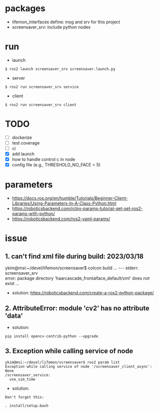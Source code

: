 # packages

- lifemon_interfaces define: msg and srv for this project
- screensaver_srv: include python nodes

# run

- launch

```
$ ros2 launch screensaver_srv screensaver.launch.py
```

- server
```
$ ros2 run screensaver_srv service 
```

- client

```
$ ros2 run screensaver_srv client
```

# TODO

- [ ] dockerize
- [ ] test coverage
- [ ] ci
- [x] add launch
- [X] how to handle control c in node
- [X] config file (e.g., THRESHOLD_NO_FACE = 5)

# parameters
- https://docs.ros.org/en/humble/Tutorials/Beginner-Client-Libraries/Using-Parameters-In-A-Class-Python.html
- https://roboticsbackend.com/rclpy-params-tutorial-get-set-ros2-params-with-python/
- https://roboticsbackend.com/ros2-yaml-params/

# issue

## 1. can't find xml file during build: 2023/03/18

ykim@msi:~/devel/lifemon/screensaver$ colcon build
...
--- stderr: screensaver_srv                   
error: package directory 'haarcascade_frontalface_default/xml' does not exist
...

- solution: https://roboticsbackend.com/create-a-ros2-python-package/ 

## 2. AttributeError: module 'cv2' has no attribute 'data'

- solution:
```
pip install opencv-contrib-python --upgrade 
```

## 3. Exception while calling service of node
```
ykim@msi:~/devel/lifemon/screensaver$ ros2 param list
Exception while calling service of node '/screensaver_client_async': None
/screensaver_service:
  use_sim_time
```
- solution:
```
Don't forget this:

. install/setup.bash
```